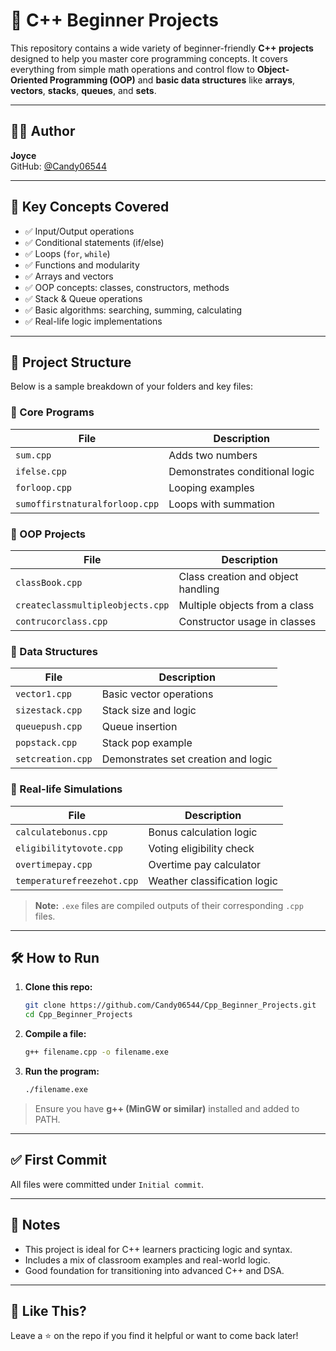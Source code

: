 # 🚀 C++ Beginner Projects

This repository contains a wide variety of beginner-friendly **C++ projects** designed to help you master core programming concepts. It covers everything from simple math operations and control flow to **Object-Oriented Programming (OOP)** and **basic data structures** like **arrays**, **vectors**, **stacks**, **queues**, and **sets**.

---

## 👩‍💻 Author

**Joyce**  
GitHub: [@Candy06544](https://github.com/Candy06544)

---

## 🧠 Key Concepts Covered

- ✅ Input/Output operations  
- ✅ Conditional statements (if/else)  
- ✅ Loops (`for`, `while`)  
- ✅ Functions and modularity  
- ✅ Arrays and vectors  
- ✅ OOP concepts: classes, constructors, methods  
- ✅ Stack & Queue operations  
- ✅ Basic algorithms: searching, summing, calculating  
- ✅ Real-life logic implementations

---

## 📁 Project Structure

Below is a sample breakdown of your folders and key files:

### 🔹 Core Programs
| File                   | Description                              |
|------------------------|------------------------------------------|
| `sum.cpp`              | Adds two numbers                         |
| `ifelse.cpp`           | Demonstrates conditional logic           |
| `forloop.cpp`          | Looping examples                         |
| `sumoffirstnaturalforloop.cpp` | Loops with summation              |

### 🔹 OOP Projects
| File                   | Description                              |
|------------------------|------------------------------------------|
| `classBook.cpp`        | Class creation and object handling       |
| `createclassmultipleobjects.cpp` | Multiple objects from a class |
| `contrucorclass.cpp`   | Constructor usage in classes             |

### 🔹 Data Structures
| File                   | Description                              |
|------------------------|------------------------------------------|
| `vector1.cpp`          | Basic vector operations                  |
| `sizestack.cpp`        | Stack size and logic                     |
| `queuepush.cpp`        | Queue insertion                          |
| `popstack.cpp`         | Stack pop example                        |
| `setcreation.cpp`      | Demonstrates set creation and logic      |

### 🔹 Real-life Simulations
| File                   | Description                              |
|------------------------|------------------------------------------|
| `calculatebonus.cpp`   | Bonus calculation logic                  |
| `eligibilitytovote.cpp`| Voting eligibility check                 |
| `overtimepay.cpp`      | Overtime pay calculator                  |
| `temperaturefreezehot.cpp` | Weather classification logic        |

> **Note:** `.exe` files are compiled outputs of their corresponding `.cpp` files.

---

## 🛠️ How to Run

1. **Clone this repo:**
   ```bash
   git clone https://github.com/Candy06544/Cpp_Beginner_Projects.git
   cd Cpp_Beginner_Projects
   ```

2. **Compile a file:**
   ```bash
   g++ filename.cpp -o filename.exe
   ```

3. **Run the program:**
   ```bash
   ./filename.exe
   ```

> Ensure you have **g++ (MinGW or similar)** installed and added to PATH.

---

## ✅ First Commit

All files were committed under `Initial commit`.

---

## 📌 Notes

- This project is ideal for C++ learners practicing logic and syntax.
- Includes a mix of classroom examples and real-world logic.
- Good foundation for transitioning into advanced C++ and DSA.

---

## 🌟 Like This?

Leave a ⭐ on the repo if you find it helpful or want to come back later!


